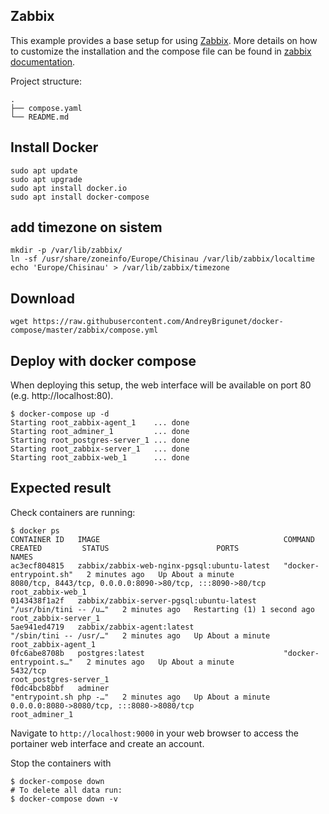 ## Zabbix
This example provides a base setup for using [Zabbix](https://www.zabbix.com/).
More details on how to customize the installation and the compose file can be found in [zabbix documentation](https://www.zabbix.com/documentation/current/en/manual/installation/containers).

Project structure:
```
.
├── compose.yaml
└── README.md
```

## Install Docker
```
sudo apt update
sudo apt upgrade
sudo apt install docker.io
sudo apt install docker-compose
```

## add timezone on sistem
```
mkdir -p /var/lib/zabbix/
ln -sf /usr/share/zoneinfo/Europe/Chisinau /var/lib/zabbix/localtime
echo 'Europe/Chisinau' > /var/lib/zabbix/timezone
```

## Download
```
wget https://raw.githubusercontent.com/AndreyBrigunet/docker-compose/master/zabbix/compose.yml
```


## Deploy with docker compose
When deploying this setup, the web interface will be available on port 80 (e.g. http://localhost:80).

``` shell
$ docker-compose up -d
Starting root_zabbix-agent_1    ... done
Starting root_adminer_1         ... done
Starting root_postgres-server_1 ... done
Starting root_zabbix-server_1   ... done
Starting root_zabbix-web_1      ... done
```


## Expected result

Check containers are running:
```
$ docker ps
CONTAINER ID   IMAGE                                         COMMAND                  CREATED         STATUS                        PORTS                                                       NAMES
ac3ecf804815   zabbix/zabbix-web-nginx-pgsql:ubuntu-latest   "docker-entrypoint.sh"   2 minutes ago   Up About a minute             8080/tcp, 8443/tcp, 0.0.0.0:8090->80/tcp, :::8090->80/tcp   root_zabbix-web_1
0143438f1a2f   zabbix/zabbix-server-pgsql:ubuntu-latest      "/usr/bin/tini -- /u…"   2 minutes ago   Restarting (1) 1 second ago                                                               root_zabbix-server_1
5ae941ed4719   zabbix/zabbix-agent:latest                    "/sbin/tini -- /usr/…"   2 minutes ago   Up About a minute                                                                         root_zabbix-agent_1
0fc6abe8708b   postgres:latest                               "docker-entrypoint.s…"   2 minutes ago   Up About a minute             5432/tcp                                                    root_postgres-server_1
f0dc4bcb8bbf   adminer                                       "entrypoint.sh php -…"   2 minutes ago   Up About a minute             0.0.0.0:8080->8080/tcp, :::8080->8080/tcp                   root_adminer_1
```

Navigate to `http://localhost:9000` in your web browser to access the portainer web interface and create an account.


Stop the containers with
``` shell
$ docker-compose down
# To delete all data run:
$ docker-compose down -v
```
